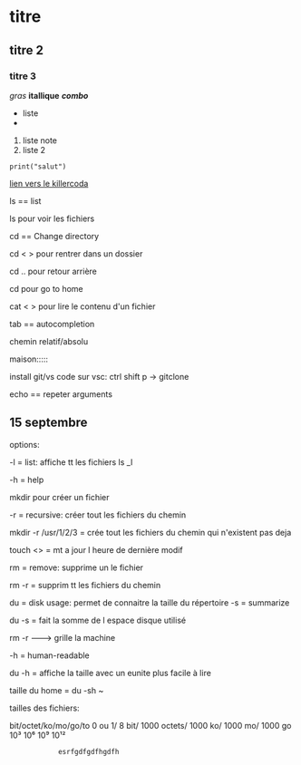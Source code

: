 # titre
## titre 2
### titre 3
*gras*
**itallique**
***combo***
- liste
- 
1. liste note
2. liste 2

   
`print("salut")`

[lien vers le killercoda](https://killercoda.com/emelin)

ls == list

ls pour voir les fichiers 

cd == Change directory

cd <   > pour rentrer dans un dossier

cd .. pour retour arrière

cd pour go to home

cat <  > pour lire le contenu d'un fichier

tab == autocompletion

chemin relatif/absolu


maison:::::

install git/vs code
sur vsc: ctrl shift p -> gitclone

echo == repeter arguments

## 15 septembre 


options: 

-l = list: affiche tt les fichiers
ls _l

-h = help

mkdir pour créer un fichier

-r = recursive: créer tout les fichiers du chemin

mkdir -r /usr/1/2/3 = crée tout les fichiers du chemin qui n'existent pas deja

touch <> = mt a jour l heure de dernière modif

rm = remove: supprime un le fichier

rm -r = supprim tt les fichiers du chemin

du = disk usage: permet de connaitre la taille du répertoire
-s = summarize

du -s = fait la somme de l espace disque utilisé

rm -r ---> grille la machine

-h = human-readable

du -h = affiche la taille avec un eunite plus facile à lire

taille du home = du -sh ~

tailles des fichiers:

bit/octet/ko/mo/go/to
0 ou 1/ 8 bit/ 1000 octets/ 1000 ko/ 1000 mo/ 1000 go
                10³         10⁶         10⁹     10¹²

                esrfgdfgdfhgdfh